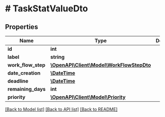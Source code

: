 # # TaskStatValueDto

## Properties

Name | Type | Description | Notes
------------ | ------------- | ------------- | -------------
**id** | **int** |  | [optional]
**label** | **string** |  | [optional]
**work_flow_step** | [**\OpenAPI\Client\Model\WorkFlowStepDto**](WorkFlowStepDto.md) |  | [optional]
**date_creation** | [**\DateTime**](\DateTime.md) |  | [optional]
**deadline** | [**\DateTime**](\DateTime.md) |  | [optional]
**remaining_days** | **int** |  | [optional]
**priority** | [**\OpenAPI\Client\Model\Priority**](Priority.md) |  | [optional]

[[Back to Model list]](../../README.md#models) [[Back to API list]](../../README.md#endpoints) [[Back to README]](../../README.md)
